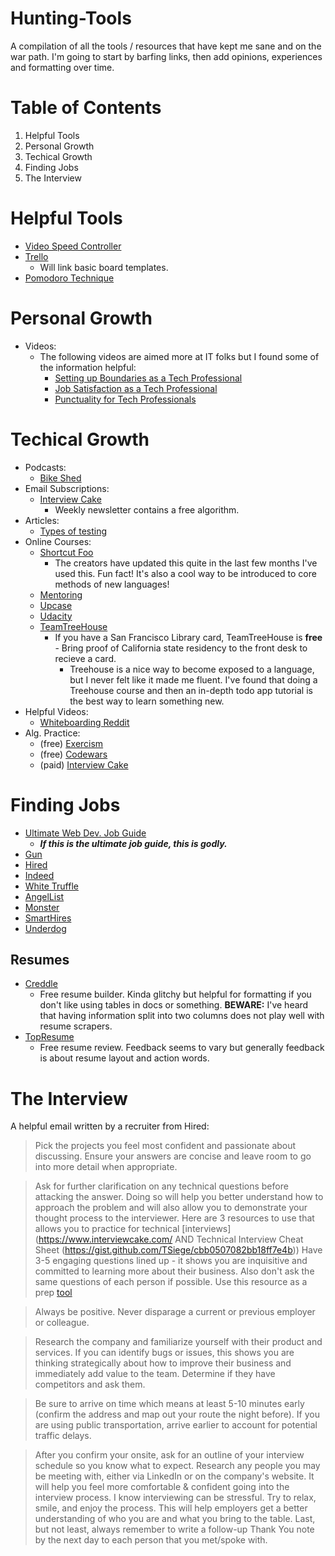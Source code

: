 # Hunting-Tools
A compilation of all the tools / resources that have kept me sane and on the war path. I'm going to start by barfing links, then add opinions, experiences and formatting over time.

# Table of Contents
1. Helpful Tools
2. Personal Growth
3. Techical Growth
4. Finding Jobs
5. The Interview

# Helpful Tools
* [Video Speed Controller](https://chrome.google.com/webstore/detail/video-speed-controller/nffaoalbilbmmfgbnbgppjihopabppdk?hl=en)
* [Trello](https://trello.com/b/I7TjiplA/trello-tutorial)
  * Will link basic board templates.
* [Pomodoro Technique](http://pomodorotechnique.com/)

# Personal Growth
* Videos:
  * The following videos are aimed more at IT folks but I found some of the information helpful:
      * [Setting up Boundaries as a Tech Professional](https://www.youtube.com/watch?v=sE4a3ZwWeOA)
      * [Job Satisfaction as a Tech Professional](https://www.youtube.com/watch?v=LyXv1sZqjYQ)
      * [Punctuality for Tech Professionals](https://www.youtube.com/watch?v=N7R8YB1iLxM)

# Techical Growth
* Podcasts:
    * [Bike Shed](http://bikeshed.fm/)
* Email Subscriptions:
  * [Interview Cake](https://www.interviewcake.com/)
    * Weekly newsletter contains a free algorithm.
* Articles:
  * [Types of testing](http://www.softwaretestinghelp.com/types-of-software-testing/)
* Online Courses:
  * [Shortcut Foo](https://www.shortcutfoo.com/)
    * The creators have updated this quite in the last few months I've used this. Fun fact! It's also a cool way to be introduced to core methods of new languages!
  * [Mentoring](https://www.codementor.io/)
  * [Upcase](https://upcase.com/practice)
  * [Udacity](https://www.udacity.com/)
  * [TeamTreeHouse](http://referrals.trhou.se/jacobmoyle)
    * If you have a San Francisco Library card, TeamTreeHouse is **free** - Bring proof of California state residency to the front desk to recieve a card.
      * Treehouse is a nice way to become exposed to a language, but I never felt like it made me fluent. I've found that doing a Treehouse course and then an in-depth todo app tutorial is the best way to learn something new.
* Helpful Videos:
    * [Whiteboarding Reddit](https://www.udacity.com/course/viewer#!/c-cs253/l-48683805/m-48721328)
* Alg. Practice:
    * (free) [Exercism](http://exercism.io/)
    * (free) [Codewars](http://www.codewars.com/)
    * (paid) [Interview Cake](https://www.interviewcake.com/)

# Finding Jobs
* [Ultimate Web Dev. Job Guide](http://blog.thefirehoseproject.com/posts/the-ultimate-guide-to-jobs-in-web-development/)
  * ***If this is the ultimate job guide, this is godly.***
* [Gun](https://gun.io/r/ea7d1cdda454f8a20c7cfc62019be8bd3c8a500b/)
* [Hired](http://join.hired.com/x/CF5apL)
* [Indeed](http://www.indeed.com/)
* [White Truffle](https://www.whitetruffle.com)
* [AngelList](https://angel.co/)
* [Monster](http://www.monster.com/)
* [SmartHires](https://www.smarthires.io)
* [Underdog](https://underdog.io/)


## Resumes
* [Creddle](http://creddle.io/)
  * Free resume builder. Kinda glitchy but helpful for formatting if you don't like using tables in docs or something. **BEWARE:** I've heard that having information split into two columns does not play well with resume scrapers.
* [TopResume](https://www.topresume.com/)
  * Free resume review. Feedback seems to vary but generally feedback is about resume layout and action words.

# The Interview
A helpful email written by a recruiter from Hired:

> Pick the projects you feel most confident and passionate about discussing. Ensure your answers are concise and leave room to go into more detail when appropriate.

> Ask for further clarification on any technical questions before attacking the answer. Doing so will help you better understand how to approach the problem and will also allow you to demonstrate your thought process to the interviewer.  Here are 3 resources to use that allows you to practice for technical [interviews](https://www.interviewcake.com/ AND Technical Interview Cheat Sheet (https://gist.github.com/TSiege/cbb0507082bb18ff7e4b))
> Have 3-5 engaging questions lined up - it shows you are inquisitive and committed to learning more about their business. Also don't ask the same questions of each person if possible.  Use this resource as a prep [tool](http://www.forbes.com/sites/nextavenue/2014/06/18/10-job-interview-questions-you-should-ask/)

> Always be positive. Never disparage a current or previous employer or colleague.

> Research the company and familiarize yourself with their product and services. If you can identify bugs or issues, this shows you are thinking strategically about how to improve their business and immediately add value to the team. Determine if they have competitors and ask them.

> Be sure to arrive on time which means at least 5-10 minutes early (confirm the address and map out your route the night before). If you are using public transportation, arrive earlier to account for potential traffic delays.

> After you confirm your onsite, ask for an outline of your interview schedule so you know what to expect. Research any people you may be meeting with, either via LinkedIn or on the company's website. It will help you feel more comfortable & confident going into the interview process.
> I know interviewing can be stressful. Try to relax, smile, and enjoy the process. This will help employers get a better understanding of who you are and what you bring to the table.
> Last, but not least, always remember to write a follow-up Thank You note by the next day to each person that you met/spoke with.
